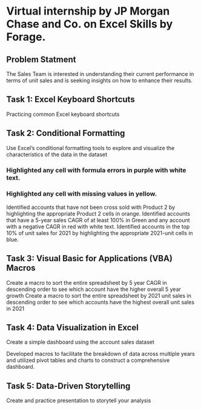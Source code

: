 # Virtual internship by JP Morgan Chase and Co. on Excel Skills by Forage.

## Problem Statment
The Sales Team is interested in understanding their current performance in terms of unit sales and is seeking insights on how to enhance their results.

## Task 1: Excel Keyboard Shortcuts
Practicing common Excel keyboard shortcuts

## Task 2: Conditional Formatting
Use Excel’s conditional formatting tools to explore and visualize the characteristics of the data in the dataset

### Highlighted any cell with formula errors in purple with white text.
### Highlighted any cell with missing values in yellow.
Identified accounts that have not been cross sold with Product 2 by highlighting the appropriate Product 2 cells in orange.
Identified accounts that have a 5-year sales CAGR of at least 100% in Green and any account with a negative CAGR in red with white text.
Identified accounts in the top 10% of unit sales for 2021 by highlighting the appropriate 2021-unit cells in blue.

## Task 3: Visual Basic for Applications (VBA) Macros
Create a macro to sort the entire spreadsheet by 5 year CAGR in descending order to see which account have the higher overall 5 year growth
Create a macro to sort the entire spreadsheet by 2021 unit sales in descending order to see which accounts have the highest overall unit sales in 2021

## Task 4: Data Visualization in Excel
Create a simple dashboard using the account sales dataset

Developed macros to facilitate the breakdown of data across multiple years and utilized pivot tables and charts to construct a comprehensive dashboard.

## Task 5: Data-Driven Storytelling
Create and practice presentation to storytell your analysis 
